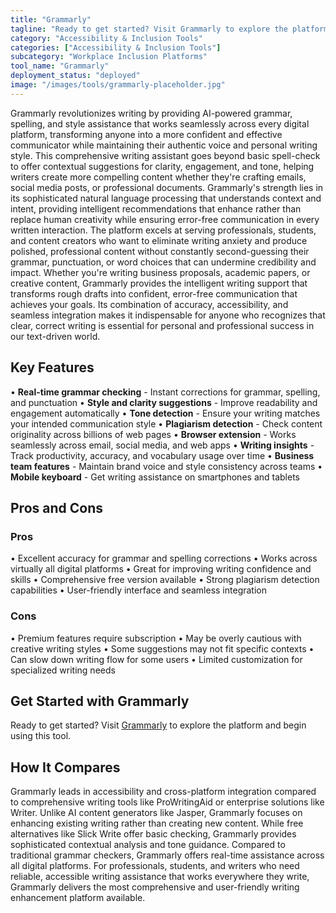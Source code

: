```yaml
---
title: "Grammarly"
tagline: "Ready to get started? Visit Grammarly to explore the platform and begin using..."
category: "Accessibility & Inclusion Tools"
categories: ["Accessibility & Inclusion Tools"]
subcategory: "Workplace Inclusion Platforms"
tool_name: "Grammarly"
deployment_status: "deployed"
image: "/images/tools/grammarly-placeholder.jpg"
---
```

Grammarly revolutionizes writing by providing AI-powered grammar, spelling, and style assistance that works seamlessly across every digital platform, transforming anyone into a more confident and effective communicator while maintaining their authentic voice and personal writing style. This comprehensive writing assistant goes beyond basic spell-check to offer contextual suggestions for clarity, engagement, and tone, helping writers create more compelling content whether they're crafting emails, social media posts, or professional documents. Grammarly's strength lies in its sophisticated natural language processing that understands context and intent, providing intelligent recommendations that enhance rather than replace human creativity while ensuring error-free communication in every written interaction. The platform excels at serving professionals, students, and content creators who want to eliminate writing anxiety and produce polished, professional content without constantly second-guessing their grammar, punctuation, or word choices that can undermine credibility and impact. Whether you're writing business proposals, academic papers, or creative content, Grammarly provides the intelligent writing support that transforms rough drafts into confident, error-free communication that achieves your goals. Its combination of accuracy, accessibility, and seamless integration makes it indispensable for anyone who recognizes that clear, correct writing is essential for personal and professional success in our text-driven world.

## Key Features

• **Real-time grammar checking** - Instant corrections for grammar, spelling, and punctuation
• **Style and clarity suggestions** - Improve readability and engagement automatically
• **Tone detection** - Ensure your writing matches your intended communication style
• **Plagiarism detection** - Check content originality across billions of web pages
• **Browser extension** - Works seamlessly across email, social media, and web apps
• **Writing insights** - Track productivity, accuracy, and vocabulary usage over time
• **Business team features** - Maintain brand voice and style consistency across teams
• **Mobile keyboard** - Get writing assistance on smartphones and tablets

## Pros and Cons

### Pros
• Excellent accuracy for grammar and spelling corrections
• Works across virtually all digital platforms
• Great for improving writing confidence and skills
• Comprehensive free version available
• Strong plagiarism detection capabilities
• User-friendly interface and seamless integration

### Cons
• Premium features require subscription
• May be overly cautious with creative writing styles
• Some suggestions may not fit specific contexts
• Can slow down writing flow for some users
• Limited customization for specialized writing needs

## Get Started with Grammarly

Ready to get started? Visit [Grammarly](https://www.grammarly.com) to explore the platform and begin using this tool.

## How It Compares

Grammarly leads in accessibility and cross-platform integration compared to comprehensive writing tools like ProWritingAid or enterprise solutions like Writer. Unlike AI content generators like Jasper, Grammarly focuses on enhancing existing writing rather than creating new content. While free alternatives like Slick Write offer basic checking, Grammarly provides sophisticated contextual analysis and tone guidance. Compared to traditional grammar checkers, Grammarly offers real-time assistance across all digital platforms. For professionals, students, and writers who need reliable, accessible writing assistance that works everywhere they write, Grammarly delivers the most comprehensive and user-friendly writing enhancement platform available.